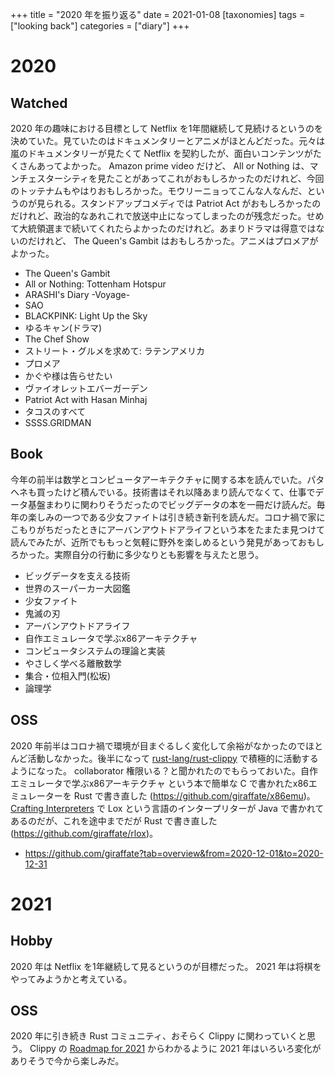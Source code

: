 +++
title = "2020 年を振り返る"
date = 2021-01-08
[taxonomies]
tags = ["looking back"]
categories = ["diary"]
+++

# 2020
## Watched
2020 年の趣味における目標として Netflix を1年間継続して見続けるというのを決めていた。見ていたのはドキュメンタリーとアニメがほとんどだった。元々は嵐のドキュメンタリーが見たくて Netflix を契約したが、面白いコンテンツがたくさんあってよかった。 Amazon prime video だけど、 All or Nothing は、マンチェスターシティを見たことがあってこれがおもしろかったのだけれど、今回のトッテナムもやはりおもしろかった。モウリーニョってこんな人なんだ、というのが見られる。スタンドアップコメディでは Patriot Act がおもしろかったのだけれど、政治的なあれこれで放送中止になってしまったのが残念だった。せめて大統領選まで続いてくれたらよかったのだけれど。あまりドラマは得意ではないのだけれど、 The Queen's Gambit はおもしろかった。アニメはプロメアがよかった。
- The Queen's Gambit
- All or Nothing: Tottenham Hotspur
- ARASHI's Diary -Voyage-
- SAO
- BLACKPINK: Light Up the Sky
- ゆるキャン(ドラマ)
- The Chef Show
- ストリート・グルメを求めて: ラテンアメリカ
- プロメア
- かぐや様は告らせたい
- ヴァイオレットエバーガーデン
- Patriot Act with Hasan Minhaj
- タコスのすべて
- SSSS.GRIDMAN

## Book
今年の前半は数学とコンピュータアーキテクチャに関する本を読んでいた。パタヘネも買ったけど積んでいる。技術書はそれ以降あまり読んでなくて、仕事でデータ基盤まわりに関わりそうだったのでビッグデータの本を一冊だけ読んだ。毎年の楽しみの一つである少女ファイトは引き続き新刊を読んだ。コロナ禍で家にこもりがちだったときにアーバンアウトドアライフという本をたまたま見つけて読んでみたが、近所でももっと気軽に野外を楽しめるという発見があっておもしろかった。実際自分の行動に多少なりとも影響を与えたと思う。
- ビッグデータを支える技術
- 世界のスーパーカー大図鑑
- 少女ファイト
- 鬼滅の刃
- アーバンアウトドアライフ
- 自作エミュレータで学ぶx86アーキテクチャ
- コンピュータシステムの理論と実装
- やさしく学べる離散数学
- 集合・位相入門(松坂)
- 論理学

## OSS
2020 年前半はコロナ禍で環境が目まぐるしく変化して余裕がなかったのでほとんど活動しなかった。後半になって [rust-lang/rust-clippy](https://github.com/rust-lang/rust-clippy) で積極的に活動するようになった。 collaborator 権限いる？と聞かれたのでもらっておいた。自作エミュレータで学ぶx86アーキテクチャ という本で簡単な C で書かれたx86エミュレーターを Rust で書き直した (<https://github.com/giraffate/x86emu>)。 [Crafting Interpreters](https://craftinginterpreters.com/classes.html) で Lox という言語のインタープリターが Java で書かれてあるのだが、これを途中までだが Rust で書き直した (<https://github.com/giraffate/rlox>)。
- <https://github.com/giraffate?tab=overview&from=2020-12-01&to=2020-12-31>

# 2021
## Hobby
2020 年は Netflix を1年継続して見るというのが目標だった。 2021 年は将棋をやってみようかと考えている。

## OSS
2020 年に引き続き Rust コミュニティ、おそらく Clippy に関わっていくと思う。 Clippy の [Roadmap for 2021](https://github.com/rust-lang/rust-clippy/pull/6462) からわかるように 2021 年はいろいろ変化がありそうで今から楽しみだ。
